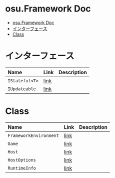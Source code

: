 # osu.Framework Doc
- [osu.Framework Doc](#osuframework-doc)
- [インターフェース](#インターフェース)
- [Class](#class)

# インターフェース
|Name|Link|Description|
|:-|:-|:-|
|`IStateful<T>`|[link](./IStateful.md)||
|`IUpdateable`|[link](./IUpdateable.md)||



# Class
|Name|Link|Description|
|:-|:-|:-|
|`FrameworkEnvironment`|[link](./FrameworkEnvironment.md)||
|`Game`|[link](./Game.md)||
|`Host`|[link](./Host.md)||
|`HostOptions`|[link](./HostOptions.md)||
|`RuntimeInfo`|[link](./RuntimeInfo.md)||